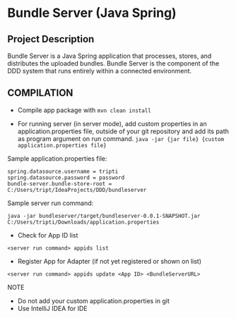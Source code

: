 Bundle Server (Java Spring)
===========================

Project Description
-------------------
Bundle Server is a Java Spring application that processes, stores, and distributes the uploaded bundles. Bundle Server is the component of the DDD system that runs entirely within a connected environment.

COMPILATION
----------------
- Compile app package with ``` mvn clean install ```

- For running server (in server mode), add custom properties in an application.properties file, outside of your git repository and add its path as program argument on run command.
``` java -jar {jar file} {custom application.properties file} ```

Sample application.properties file:
```
spring.datasource.username = tripti
spring.datasource.password = password
bundle-server.bundle-store-root = C:/Users/tript/IdeaProjects/DDD/bundleserver
```
Sample server run command:
```
java -jar bundleserver/target/bundleserver-0.0.1-SNAPSHOT.jar C:/Users/tripti/Downloads/application.properties   
```
- Check for App ID list
```
<server run command> appids list 
```
- Register App for Adapter (if not yet registered or shown on list)
```
<server run command> appids update <App ID> <BundleServerURL>
```

NOTE
- Do not add your custom application.properties in git
- Use IntelliJ IDEA for IDE

